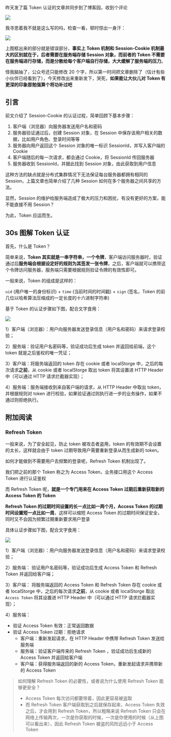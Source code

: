 昨天发了篇 Token 认证的文章并同步到了博客园，收到个评论

![](https://cs-wiki.oss-cn-shanghai.aliyuncs.com/img/image-20230111123353493.png)

我寻思着我不就是这么写的吗，检查一看，顿时惊出一身汗：

![](https://cs-wiki.oss-cn-shanghai.aliyuncs.com/img/image-20230111124247760.png)

上图框出来的部分就是错误部分，**事实上 Token 机制和 Session-Cookie 机制最大的区别就在于，后者需要在服务端存储 Session 对象，而前者的 Token 不需要在服务端进行存储，而是分散给每个客户端自行存储，大大缓解了服务端的压力**。

怪我脑抽了，公众号还只能修改 20 个字，所以第一时间把文章删除了（估计有些小伙伴已经看到了），今天修改出来重新发下，哭死，**如果能让大伙儿对 Token 有更深的印象那勉强算个将功补过吧**

## 引言

前文介绍了 Session-Cookie 的认证过程，简单回顾下基本步骤：

1. 客户端（浏览器）向服务器发送用户名和密码
2. 服务器验证通过后，创建 Session 对象，在 Session 中保存该用户相关的数据，比如用户角色、登录时间等等
3. 服务器向用户返回这个 Session 对象的唯一标识 SessionId，并写入客户端的 Cookie
4. 客户端随后的每一次请求，都会通过 Cookie，将 SessionId 传回服务器
5. 服务器收到 SessionId，并据此找到 Session 对象，由此获取到用户信息

这种方法的缺点就是分布式集群情况下无法保证每台服务器都拥有相同的 Session，上篇文章也简单介绍了几种 Session 如何在多个服务器之间共享的方法。

显然，Session 的维护给服务端造成了极大的压力和困扰，有没有更好的方案，能不能直接不用 Session？

为此，Token 应运而生。

## 30s 图解 Token 认证

首先，什么是 Token？

简单来说，**Token 其实就是一串字符串，一个令牌**，客户端访问服务器时，验证通过后**服务端会根据设定好的规则为其签发一张令牌**，之后，客户端就可以携带这个令牌访问服务器，服务端只需要根据规则验证令牌的有效性即可。

一般来说，Token 的组成是这样的：

`uid` (用户唯一的身份标识) + `time` (当前时间的时间戳) + `sign` (签名，Token 的前几位以哈希算法压缩成的一定长度的十六进制字符串)

基于 Token 的认证步骤如下图，配合文字食用：

![](https://cs-wiki.oss-cn-shanghai.aliyuncs.com/img/image-20230110132609977.png)

1）客户端（浏览器）：用户向服务器发送登录信息（用户名和密码）来请求登录校验；

2）服务端：验证用户名密码等，验证成功后生成 token 并返回给前端，这个 token 就是之后鉴权的唯一凭证；

3）客户端：将服务端返回的 token 存在 cookie 或者 localStorge 中，之后的每次请求**之前**，从 cookie 或者 localStorge 取出 token 将其设置进 HTTP Header 中（可以通过 HTTP 请求拦截器实现）；

4）服务端：服务端接收到来自客户端的请求，从 HTTP Header 中取出 token，并根据规则对 token 进行校验，如果验证通过则执行进一步的业务操作，如果不通过则拒绝执行。

## 附加阅读

### Refresh Token

一般来说，为了安全起见，防止 token 被攻击者盗用，token 的有效期不会设置的太长，这样就会由于 token 过期导致用户需要重新登录从而生成新的 token。

如何才能做到不需要用户去频繁的登录呢，Refresh Token 机制出现了。

我们把之前的那个 Token 称之为 Access Token，业务接口用这个 Access Token 进行认证鉴权

而 Refresh Token 呢，**就是一个专门用来在 Access Token 过期后重新获取新的 Access Token 的 Token**

**Refresh Token 的过期时间设置的长一点比如一两个月，Access Token 的过期时间设置短一点比如一周**，这样可以缩短 Access Token 的过期时间保证安全，同时又不会因为频繁过期重新要求用户登录

具体认证步骤如下图，配合文字食用：

![](https://cs-wiki.oss-cn-shanghai.aliyuncs.com/img/image-20230110134020350.png)

1）客户端（浏览器）：用户向服务器发送登录信息（用户名和密码）来请求登录校验；

2）服务端： 验证用户名密码等，验证成功后生成 Access Token 和 Refresh Token 并返回给客户端；

3）客户端： 将服务端返回的 Access Token 和 Refresh Token 存在 cookie 或者 localStorge 中，之后的每次请求**之前**，从 cookie 或者 localStorge 取出 `Access Token` 将其设置进 HTTP Header 中（可以通过 HTTP 请求拦截器实现）；

4）服务端：

- 验证 Access Token 有效：正常返回数据
- 验证 Access Token 过期：拒绝请求
  - 客户端：重新发起请求，在 HTTP Header 中携带 Refresh Token 发送给服务端
  - 服务端：验证客户端传来的 Refresh Token ，验证成功后生成新的 Access Token 并返回给客户端
  - 客户端：获得服务端返回的新的 Access Token，重新发起请求并携带新的 Access Token

> 如何理解 Refresh Token 的必要性，或者说为什么使用 Refresh Token 能够更安全？
>
> - Access Token 每次访问都要带着，因此更容易被盗取
> - 而 Refresh Token 客户端获取到之后就保存起来，Access Token 失效之后，才会用到 Refresh Token，所以粗略来说 Refresh Token 只会在网络上传输两次，一次是你获取的时候，一次是你使用的时候（从上图可以看出来），因此 Refresh Token 被盗的风险远远小于 Access Token
